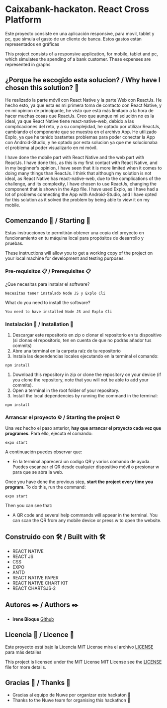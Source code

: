 # Caixabank-hackaton. React Cross Platform

Este proyecto consiste en una aplicación responsive, para movil, tablet y pc, que simula el gasto de un cliente de banca. Estos gastos están representados en gráficas

This project consists of a responsive application, for mobile, tablet and pc, which simulates the spending of a bank customer. These expenses are represented in graphs

## ¿Porque he escogido esta solucion? / Why have I chosen this solution? 🤔
He realizado la parte móvil con React Native y la parte Web con ReactJs. He hecho esto, ya que esta es mi primera toma de contacto con React Native, y en mi opinion de principante, he visto que está más limitado a la hora de hacer muchas cosas que ReactJs. Creo que aunque mi solución no es la ideal, ya que React Native tiene react-native-web, debido a las complicaciones del reto, y a su complejidad, he optado por utilizar ReactJs, cambiando el componente que se muestra en el archivo App. He utilizado Explo, ya que he tenido bastantes problemas para poder conectar la App con Android-Studio, y he optado por esta solucion ya que me solucionaba el problema al poder visualizarlo en mi móvil. 

I have done the mobile part with React Native and the web part with ReactJs. I have done this, as this is my first contact with React Native, and in my beginner's opinion, I have seen that it is more limited when it comes to doing many things than ReactJs. I think that although my solution is not ideal, as React Native has react-native-web, due to the complications of the challenge, and its complexity, I have chosen to use ReactJs, changing the component that is shown in the App file. I have used Explo, as I have had a lot of problems connecting the App with Android-Studio, and I have opted for this solution as it solved the problem by being able to view it on my mobile.


## Comenzando 🚀 / Starting 🚀

Estas instrucciones te permitirán obtener una copia del proyecto en funcionamiento en tu máquina local para propósitos de desarrollo y pruebas.

These instructions will allow you to get a working copy of the project on your local machine for development and testing purposes.

### Pre-requisitos 📋 / Prerequisites 📋

¿Que necesitas para instalar el software?

```
Necesitas tener instalado Node JS y Explo Cli
```

What do you need to install the software?

```
You need to have installed Node JS and Explo Cli
```

### Instalación 🔧 / Installation 🔧

1. Descargar este repositorio en zip o clonar el repositorio en tu dispositivo (si clonas el repositorio, ten en cuenta de que no podrás añador tus commits)
2. Abre una terminal en la carpeta raíz de tu repositorio
3. Instala las dependencias locales ejecutando en la terminal el comando:

```
npm install
```

1. Download this repository in zip or clone the repository on your device (if you clone the repository, note that you will not be able to add your commits).
2. Open a terminal in the root folder of your repository.
3. Install the local dependencies by running the command in the terminal:

```
npm install
```

### Arrancar el proyecto ⚙️ / Starting the project ⚙️

Una vez hecho el paso anterior, **hay que arrancar el proyecto cada vez que programes**. Para ello, ejecuta el comando:

```
expo start
```

A continuación puedes observar que:

- En la terminal aparecerá un codigo QR y varios comando de ayuda. Puedes escanear el QR desde cualquier dispositivo móvil o presionar w para que se abra la web. 

Once you have done the previous step, **start the project every time you program**. To do this, run the command:

```
expo start
```

Then you can see that:

- A QR code and several help commands will appear in the terminal. You can scan the QR from any mobile device or press w to open the website. 


## Construido con 🛠️ / Built with 🛠️

- REACT NATIVE
- REACT JS
- CSS
- EXPO
- ANTD
- REACT NATIVE PAPER
- REACT NATIVE CHART KIT
- REACT CHARTSJS-2


## Autores ✒️ / Authors ✒️

- **Irene Bioque** [Github](https://github.com/IreneBioque)

## Licencia 📄 / Licence 📄

Este proyecto está bajo la Licencia MIT License mira el archivo [LICENSE](LICENSE) para más detalles

This project is licensed under the MIT License MIT License see the [LICENSE](LICENSE) file for more details.

## Gracias 🎁 / Thanks 🎁

- Gracias al equipo de Nuwe por organizar este hackaton 🍺
- Thanks to the Nuwe team for organising this hackathon 🍺
